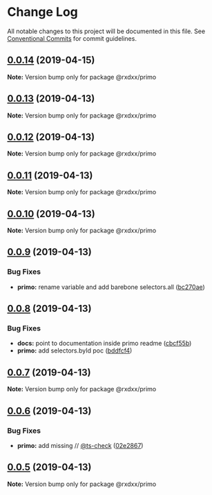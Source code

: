 # Change Log

All notable changes to this project will be documented in this file.
See [Conventional Commits](https://conventionalcommits.org) for commit guidelines.

## [0.0.14](https://github.com/elcoosp/rxdxx/compare/v0.0.13...v0.0.14) (2019-04-15)

**Note:** Version bump only for package @rxdxx/primo





## [0.0.13](https://github.com/elcoosp/rxdxx/compare/v0.0.12...v0.0.13) (2019-04-13)

**Note:** Version bump only for package @rxdxx/primo





## [0.0.12](https://github.com/elcoosp/rxdxx/compare/v0.0.11...v0.0.12) (2019-04-13)

**Note:** Version bump only for package @rxdxx/primo





## [0.0.11](https://github.com/elcoosp/rxdxx/compare/v0.0.4...v0.0.11) (2019-04-13)

**Note:** Version bump only for package @rxdxx/primo





## [0.0.10](https://github.com/elcoosp/rxdxx/compare/v0.0.9...v0.0.10) (2019-04-13)

**Note:** Version bump only for package @rxdxx/primo





## [0.0.9](https://github.com/elcoosp/rxdxx/compare/v0.0.8...v0.0.9) (2019-04-13)


### Bug Fixes

* **primo:** rename variable and add barebone selectors.all ([bc270ae](https://github.com/elcoosp/rxdxx/commit/bc270ae))





## [0.0.8](https://github.com/elcoosp/rxdxx/compare/v0.0.7...v0.0.8) (2019-04-13)


### Bug Fixes

* **docs:** point to documentation inside primo readme ([cbcf55b](https://github.com/elcoosp/rxdxx/commit/cbcf55b))
* **primo:** add selectors.byId poc ([bddfcf4](https://github.com/elcoosp/rxdxx/commit/bddfcf4))





## [0.0.7](https://github.com/elcoosp/rxdxx/compare/v0.0.6...v0.0.7) (2019-04-13)

**Note:** Version bump only for package @rxdxx/primo





## [0.0.6](https://github.com/elcoosp/rxdxx/compare/v0.0.5...v0.0.6) (2019-04-13)


### Bug Fixes

* **primo:** add missing // [@ts-check](https://github.com/ts-check) ([02e2867](https://github.com/elcoosp/rxdxx/commit/02e2867))





## [0.0.5](https://github.com/elcoosp/rxdxx/compare/v0.0.4...v0.0.5) (2019-04-13)

**Note:** Version bump only for package @rxdxx/primo
